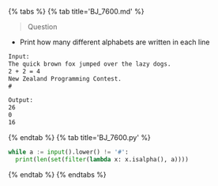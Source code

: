 {% tabs %}
{% tab title='BJ_7600.md' %}

> Question

* Print how many different alphabets are written in each line

```txt
Input:
The quick brown fox jumped over the lazy dogs.
2 + 2 = 4
New Zealand Programming Contest.
#

Output:
26
0
16
```

{% endtab %}
{% tab title='BJ_7600.py' %}

```py
while a := input().lower() != '#':
  print(len(set(filter(lambda x: x.isalpha(), a))))
```

{% endtab %}
{% endtabs %}
